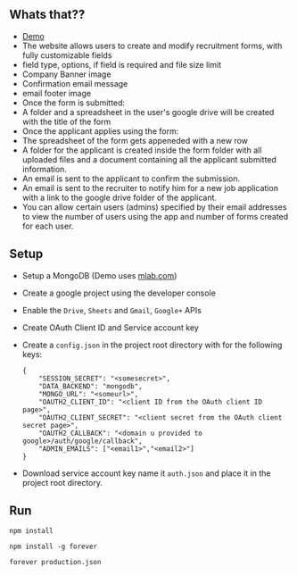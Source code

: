 ## Whats that??
* [Demo](http://sahmudi.com)
* The website allows users to create and modify recruitment forms, with fully customizable fields
 * field type, options, if field is required and file size limit
 * Company Banner image
 * Confirmation email message
 * email footer image
* Once the form is submitted:
 * A folder and a spreadsheet in the user's google drive will be created with the title of the form
* Once the applicant applies using the form:
 * The spreadsheet of the form gets appeneded with a new row
 * A folder for the applicant is created inside the form folder with all uploaded files and a document containing all the applicant submitted information.
 * An email is sent to the applicant to confirm the submission.
 * An email is sent to the recruiter to notify him for a new job application with a link to the google drive folder of the applicant.
* You can allow certain users (admins) specified by their email addresses to view the number of users using the app and number of forms created for each user.

## Setup
* Setup a MongoDB (Demo uses [mlab.com](http://mlab.com))
* Create a google project using the developer console
 * Enable the `Drive`, `Sheets` and `Gmail`, `Google+` APIs
 * Create OAuth Client ID and Service account key
* Create a `config.json` in the project root directory with for the following keys:  

    ```
    {
        "SESSION_SECRET": "<somesecret>",
        "DATA_BACKEND": "mongodb",
        "MONGO_URL": "<someurl>",
        "OAUTH2_CLIENT_ID": "<client ID from the OAuth client ID page>",
        "OAUTH2_CLIENT_SECRET": "<client secret from the OAuth client secret page>",
        "OAUTH2_CALLBACK": "<domain u provided to google>/auth/google/callback",
        "ADMIN_EMAILS": ["<email1>","<email2>"]
    }
    ```
    
* Download service account key name it `auth.json` and place it in the project root directory.
    
    
## Run

`npm install`

`npm install -g forever`

`forever production.json`
